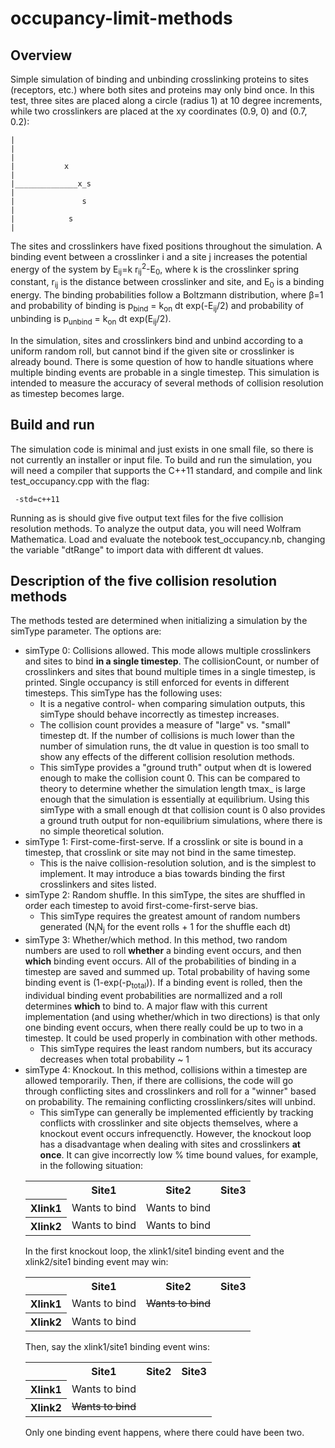 # occupancy-limit-methods
## Overview
 Simple simulation of binding and unbinding crosslinking proteins to sites (receptors, etc.) where both sites and proteins may only bind once. In this test, three sites are placed along a circle (radius 1) at 10 degree increments, while two crosslinkers are placed at the xy coordinates (0.9, 0) and (0.7, 0.2):
 
```
|
|
|
|           x
|
|______________x_s
|
|               s
|
|            s
|
```
 
 The sites and crosslinkers have fixed positions throughout the simulation. A binding event between a crosslinker i and a site j increases the potential energy of the system by E<sub>ij</sub>=k r<sub>ij</sub><sup>2</sup>-E<sub>0</sub>, where k is the crosslinker spring constant, r<sub>ij</sub> is the distance between crosslinker and site, and E<sub>0</sub> is a binding energy. The binding probabilities follow a Boltzmann distribution, where β=1 and probability of binding is p<sub>bind</sub> = k<sub>on</sub> dt exp(-E<sub>ij</sub>/2) and probability of unbinding is p<sub>unbind</sub> = k<sub>on</sub> dt exp(E<sub>ij</sub>/2).
 
 In the simulation, sites and crosslinkers bind and unbind according to a uniform random roll, but cannot bind if the given site or crosslinker is already bound. There is some question of how to handle situations where multiple binding events are probable in a single timestep. This simulation is intended to measure the accuracy of several methods of collision resolution as timestep becomes large.
 
## Build and run
 The simulation code is minimal and just exists in one small file, so there is not currently an installer or input file. To build and run the simulation, you will need a compiler that supports the C++11 standard, and compile and link test_occupancy.cpp with the flag:
 ```
  -std=c++11
 ```
 Running as is should give five output text files for the five collision resolution methods. To analyze the output data, you will need Wolfram Mathematica. Load and evaluate the notebook test_occupancy.nb, changing the variable "dtRange" to import data with different dt values.

## Description of the five collision resolution methods

 The methods tested are determined when initializing a simulation by the simType parameter. The options are:
 * simType 0: Collisions allowed. This mode allows multiple crosslinkers and sites to bind **in a single timestep**. The collisionCount, or number of crosslinkers and sites that bound multiple times in a single timestep, is printed. Single occupancy is still enforced for events in different timesteps. This simType has the following uses:
    * It is a negative control- when comparing simulation outputs, this simType should behave incorrectly as timestep increases.
    * The collision count provides a measure of "large" vs. "small" timestep dt. If the number of collisions is much lower than the number of simulation runs, the dt value in question is too small to show any effects of the different collision resolution methods.
    * This simType provides a "ground truth" output when dt is lowered enough to make the collision count 0. This can be compared to theory to determine whether the simulation length tmax_ is large enough that the simulation is essentially at equilibrium. Using this simType with a small enough dt that collision count is 0 also provides a ground truth output for non-equilibrium simulations, where there is no simple theoretical solution.
 * simType 1: First-come-first-serve. If a crosslink or site is bound in a timestep, that crosslink or site may not bind in the same timestep.
    * This is the naive collision-resolution solution, and is the simplest to implement. It may introduce a bias towards binding the first crosslinkers and sites listed.
 * simType 2: Random shuffle. In this simType, the sites are shuffled in order each timestep to avoid first-come-first-serve bias.
    * This simType requires the greatest amount of random numbers generated (N<sub>i</sub>N<sub>j</sub> for the event rolls + 1 for the shuffle each dt)
 * simType 3: Whether/which method. In this method, two random numbers are used to roll **whether** a binding event occurs, and then **which** binding event occurs. All of the probabilities of binding in a timestep are saved and summed up. Total probability of having some binding event is (1-exp(-p<sub>total</sub>)). If a binding event is rolled, then the individual binding event probabilities are normallized and a roll determines **which** to bind to. A major flaw with this current implementation (and using whether/which in two directions) is that only one binding event occurs, when there really could be up to two in a timestep. It could be used properly in combination with other methods.
    * This simType requires the least random numbers, but its accuracy decreases when total probability ~ 1
 * simType 4: Knockout. In this method, collisions within a timestep are allowed temporarily. Then, if there are collisions, the code will go through conflicting sites and crosslinkers and roll for a "winner" based on probability. The remaining conflicting crosslinkers/sites will unbind.
    * This simType can generally be implemented efficiently by tracking conflicts with crosslinker and site objects themselves, where a knockout event occurs infrequenctly. However, the knockout loop has a disadvantage when dealing with sites and crosslinkers **at once**. It can give incorrectly low % time bound values, for example, in the following situation:
    <table>
       <tr>
        <td></td>
        <th>Site1</th>
        <th>Site2</th>
        <th>Site3</th>
       </tr>
       <tr>
        <th>Xlink1</th>
        <td>Wants to bind</td>
        <td>Wants to bind</td>
        <td></td>
       </tr>
       <tr>
        <th>Xlink2</th>
        <td>Wants to bind</td>
        <td>Wants to bind</td>
        <td></td>
       </tr>
      </table>
      In the first knockout loop, the xlink1/site1 binding event and the xlink2/site1 binding event may win:
      <table>
       <tr>
        <td></td>
        <th>Site1</th>
        <th>Site2</th>
        <th>Site3</th>
       </tr>
       <tr>
        <th>Xlink1</th>
        <td>Wants to bind</td>
        <td><strike>Wants to bind</strike></td>
        <td></td>
       </tr>
       <tr>
        <th>Xlink2</th>
        <td>Wants to bind</td>
        <td></td>
        <td></td>
       </tr>
      </table>
      Then, say the xlink1/site1 binding event wins:
      <table>
       <tr>
        <td></td>
        <th>Site1</th>
        <th>Site2</th>
        <th>Site3</th>
       </tr>
       <tr>
        <th>Xlink1</th>
        <td>Wants to bind</td>
        <td></td>
        <td></td>
       </tr>
       <tr>
        <th>Xlink2</th>
        <td><strike>Wants to bind</strike></td>
        <td></td>
        <td></td>
       </tr>
      </table>
      Only one binding event happens, where there could have been two.
